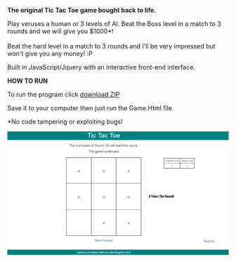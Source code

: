 <b>The original Tic Tac Toe game bought back to life.</b>

Play veruses a human or 3 levels of AI. Beat the Boss level in a match to 3 rounds and we will give you $1000*! <BR><BR>
Beat the hard level in a match to 3 rounds and I'll be very impressed but won't give you any money! :P

Built in JavaScript/Jquery with an interactive front-end interface. 

<b> HOW TO RUN </b>

To run the program click <a href="https://github.com/Ashley-Pettit/TicTacToe/archive/master.zip">download ZIP</a>

Save it to your computer then just run the Game.Html file

*No code tampering or exploiting bugs!

<img src="/Images/TTT.png"/>
